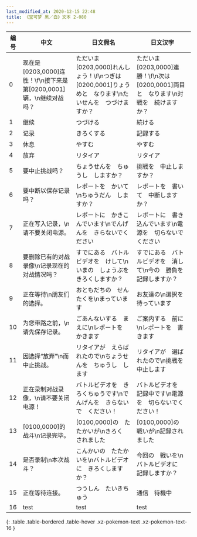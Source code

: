 ```yaml
---
last_modified_at: 2020-12-15 22:48
title: 《宝可梦 黑／白》文本 2-080
---
```

| 编号 | 中文 | 日文假名 | 日文汉字 |
| ---- | ---- | ---- | --- |
| 0 | 现在是[0203,0000]连胜！\f\n接下来是第[0200,0001]辆，\n继续对战吗？ | ただいま　[0203,0000]れんしょう！\f\nつぎは　[0200,0001]りょうめと　なります\nたいせんを　つづけますか？ | ただいま　[0203,0000]連勝！\f\n次は　[0200,0001]両目と　なります\n対戦を　続けますか？ |
| 1 | 继续 | つづける | 続ける |
| 2 | 记录 | きろくする | 記録する |
| 3 | 休息 | やすむ | やすむ |
| 4 | 放弃 | リタイア | リタイア |
| 5 | 要中止挑战吗？ | ちょうせんを　ちゅうし　しますか？ | 挑戦を　中止しますか？ |
| 6 | 要中断以保存记录吗？ | レポートを　かいて\nちゅうだん　しますか？ | レポートを　書いて　中断しますか？ |
| 7 | 正在写入记录，\n请不要关闭电源。 | レポートに　かきこんでいます\nでんげんを　きらないでください | レポートに　書き込んでいます\n電源を　切らないでください |
| 8 | 要删除已有的对战录像\n记录现在的对战情况吗？ | すでにある　バトルビデオを　けして\nいまの　しょうぶを　きろくしますか？ | すでにある　バトルビデオを　消して\n今の　勝負を　記録しますか？ |
| 9 | 正在等待\n朋友们的选择。 | おともだちの　せんたくを\nまっています | お友達の\n選択を　待っています |
| 10 | 为您带路之前，\n请先保存记录。 | ごあんないする　まえに\nレポートを　かきます | ご案内する　前に\nレポートを　書きます |
| 11 | 因选择“放弃”\n而中止挑战。 | リタイアが　えらばれたので\nちょうせんを　ちゅうし　します | リタイアが　選ばれたので\n挑戦を　中止します |
| 12 | 正在录制对战录像，\n请不要关闭电源！ | バトルビデオを　きろくちゅうです\nでんげんを　きらないで　ください！ | バトルビデオを　記録中です\n電源を　切らないでください！ |
| 13 | [0100,0000]的战斗\n记录完毕。 | [0100,0000]の　たたかいが\nきろく　されました | [0100,0000]の　戦いが\n記録されました |
| 14 | 是否录制\n本次战斗？ | こんかいの　たたかいを\nバトルビデオに　きろくしますか？ | 今回の　戦いを\nバトルビデオに　記録しますか？ |
| 15 | 正在等待连接。 | つうしん　たいきちゅう | 通信　待機中 |
| 16 | test | test | test |
{: .table .table-bordered .table-hover .xz-pokemon-text .xz-pokemon-text-16 }
